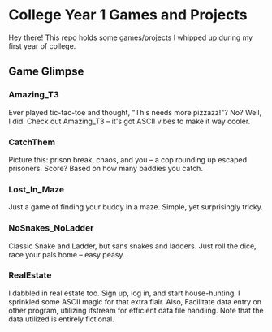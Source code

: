 # College Year 1 Games and Projects

Hey there! This repo holds some games/projects I whipped up during my first year of college.


## Game Glimpse

### Amazing_T3

Ever played tic-tac-toe and thought, "This needs more pizzazz!"? No? Well, I did. Check out Amazing_T3 – it's got ASCII vibes to make it way cooler.



### CatchThem

Picture this: prison break, chaos, and you – a cop rounding up escaped prisoners. Score? Based on how many baddies you catch.

### Lost_In_Maze

Just a game of finding your buddy in a maze. Simple, yet surprisingly tricky.

### NoSnakes_NoLadder

Classic Snake and Ladder, but sans snakes and ladders. Just roll the dice, race your pals home – easy peasy.

### RealEstate

I dabbled in real estate too. Sign up, log in, and start house-hunting. I sprinkled some ASCII magic for that extra flair. Also, Facilitate data entry on other program, utilizing ifstream for efficient data file handling. Note that the data utilized is entirely fictional.






